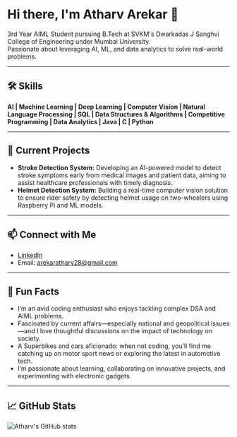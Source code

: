 # Hi there, I'm Atharv Arekar 👋

3rd Year AIML Student pursuing B.Tech at SVKM's Dwarkadas J Sanghvi College of Engineering under Mumbai University.  
Passionate about leveraging AI, ML, and data analytics to solve real-world problems.

---

## 🛠 Skills

**AI | Machine Learning | Deep Learning | Computer Vision | Natural Language Processing | SQL | Data Structures & Algorithms | Competitive Programming | Data Analytics | Java | C | Python**

---

## 🚀 Current Projects

- **Stroke Detection System:** Developing an AI-powered model to detect stroke symptoms early from medical images and patient data, aiming to assist healthcare professionals with timely diagnosis.  
- **Helmet Detection System:** Building a real-time computer vision solution to ensure rider safety by detecting helmet usage on two-wheelers using Raspberry Pi and ML models.

---

## 📫 Connect with Me

- [LinkedIn](https://in.linkedin.com/in/atharv-arekar-150505287)  
- Email: [arekaratharv28@gmail.com](mailto:arekaratharv28@gmail.com)  

---

## 🎉 Fun Facts

- I’m an avid coding enthusiast who enjoys tackling complex DSA and AIML problems.
- Fascinated by current affairs—especially national and geopolitical issues—and I love thoughtful discussions on the impact of technology on society.
- A Superbikes and cars aficionado: when not coding, you’ll find me catching up on motor sport news or exploring the latest in automotive tech.
- I’m passionate about learning, collaborating on innovative projects, and experimenting with electronic gadgets.

---

## 📈 GitHub Stats

![Atharv's GitHub stats](https://github-readme-stats.vercel.app/api?username=arekaratharv28&show_icons=true&theme=radical)

